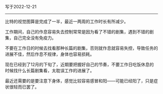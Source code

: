 写于2022-12-21

-----

比特的视觉图算是完成了一半，最近一两周的工作时长有所减少。

工作期间，自己的作息容易失去控制常常是因为看了不错的剧集，遇到不错的剧集，自己完全没有免疫力。

不要在工作日的时候去找看那种长篇的剧集，否则就作息就容易失控，导致任务的进展不佳，然后作息不规律，身体也容易损耗。

现在已经到了12月的下旬了，近期要把握好自己的节奏，不要工作日吃饭休息的时候找什么长篇剧集看，太耽误工作的进展了。

最近还需要的是要注意下身体，感觉比较容易感冒和阳——可能已经阳了，只是症状很轻而已罢了。
